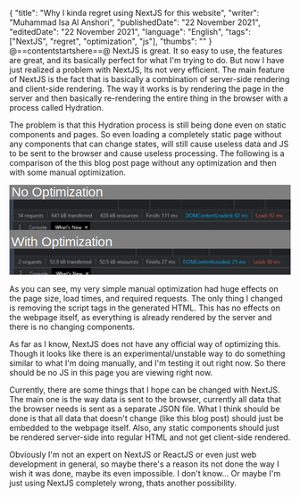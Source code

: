 {
"title": "Why I kinda regret using NextJS for this website",
"writer": "Muhammad Isa Al Anshori",
"publishedDate": "22 November 2021",
"editedDate": "22 November 2021",
"language": "English",
"tags": ["NextJS", "regret", "optimization", "js"],
"thumbs": ""
}
@==contentstartshere==@
NextJS is great. It so easy to use, the features are great, and its basically perfect for what I'm trying to do. But now I have just realized a problem with NextJS, Its not very efficient. The main feature of NextJS is the fact that is basically a combination of server-side rendering and client-side rendering. The way it works is by rendering the page in the server and then basically re-rendering the entire thing in the browser with a process called Hydration.

The problem is that this Hydration process is still being done even on static components and pages. So even loading a completely static page without any components that can change states, will still cause useless data and JS to be sent to the browser and cause useless processing. The following is a comparison of the this blog post page without any optimization and then with some manual optimization.

![Page Optimization Comparison](/img/blog/images/nextjs-no-optimize.png)

As you can see, my very simple manual optimization had huge effects on the page size, load times, and required requests. The only thing I changed is removing the script tags in the generated HTML. This has no effects on the webpage itself, as everything is already rendered by the server and there is no changing components.

As far as I know, NextJS does not have any official way of optimizing this. Though it looks like there is an experimental/unstable way to do something similar to what I'm doing manually, and I'm testing it out right now. So there should be no JS in this page you are viewing right now. 

Currently, there are some things that I hope can be changed with NextJS. The main one is the way data is sent to the browser, currently all data that the browser needs is sent as a separate JSON file. What I think should be done is that all data that doesn't change (like this blog post) should just be embedded to the webpage itself. Also, any static components should just be rendered server-side into regular HTML and not get client-side rendered. 

Obviously I'm not an expert on NextJS or ReactJS or even just web development in general, so maybe there's a reason its not done the way I wish it was done, maybe its even impossible. I don't know... Or maybe I'm just using NextJS completely wrong, thats another possibility.

